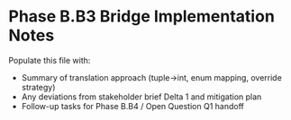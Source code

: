 # Phase B.B3 Bridge Implementation Notes

Populate this file with:
- Summary of translation approach (tuple→int, enum mapping, override strategy)
- Any deviations from stakeholder brief Delta 1 and mitigation plan
- Follow-up tasks for Phase B.B4 / Open Question Q1 handoff

